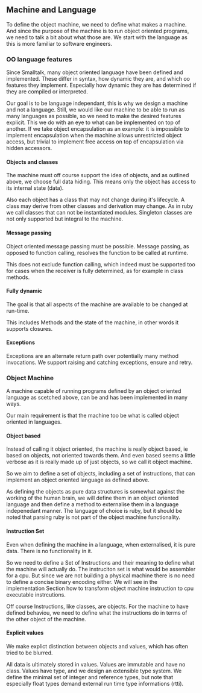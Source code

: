 ## Machine and Language

To define the object machine, we need to define what makes a machine. And since the purpose of the machine is to run object oriented programs, we need to talk a bit about what those are. We start with the language as this is more familiar to software engineers.

### OO language features

Since Smalltalk, many object oriented language have been defined and implemented. These differ in syntax, how dynamic they are, and which oo features they implement. Especially how dynamic they are has determined if they are compiled or interpreted.

Our goal is to be language independant, this is why we design a machine and not a language. Still, we would like our machine to be able to run as many languages as possible, so we need to make the desired features explicit. This we do with an eye to what can be implemented on top of another. If we take object encapsulation as an example: it is impossible to implement encapsulation when the machine allows unrestricted object access, but trivial to implement free access on top of encapsulation via hidden accessors.

#### Objects and classes

The machine must off course support the idea of objects, and as outlined above, we choose full data hiding. This means only the object has access to its internal state (data).

Also each object has a class that may not change during it's lifecycle. A class may derive from other classes and derivation may change. As in ruby we call classes that can not be instantiated modules. Singleton classes are not only supported but integral to the machine.

#### Message passing

Object oriented message passing must be possible. Message passing, as opposed to function calling, resolves the function to be called at runtime.

This does not exclude function calling, which indeed must be supported too for cases when the receiver is fully determined, as for example in class methods.

#### Fully dynamic

The goal is that all aspects of the machine are available to be changed at run-time.

This includes Methods and the state of the machine, in other words it supports closures.

#### Exceptions

Exceptions are an alternate return path over potentially many method invocations. We support raising and catching exceptions, ensure and retry.

### Object Machine

A machine capable of running programs defined by an object oriented language as scetched above, can be and has been implemented in many ways.

Our main requirement is that the machine too be what is called object oriented in languages.

#### Object based

Instead of calling it object oriented, the machine is really object based, ie based on objects, not oriented towards them. And even based seems a little verbose as it is really made up of just objects, so we call it object machine.

So we aim to define a set of objects, including a set of instructions, that can implement an object oriented language as defined above.

As defining the objects as pure data structures is somewhat against the working of the human brain, we will define them in an object oriented language and then define a method to externalise them in a language indepenedant manner. The language of choice is ruby, but it should be noted that parsing ruby is not part of the object machine functionality.

#### Instruction Set

Even when defining the machine in a language, when externalised, it is pure data. There is no functionality in it.

So we need to define a Set of Instructions and their meaning to define what the machine will actually do. The instruciton set is what would be assembler for a cpu. But since we are not building a physical machine there is no need to define a concise binary encoding either. We will see in the implementation Section how to transform object machine instruction to cpu executable instrcutions.

Off course Instructions, like classes, are objects. For the machine to have defined behaviou, we need to define what the instructions do in terms of the other object of the machine.

#### Explicit values

We make explict distinction between objects and values, which has often tried to be blurred.

All data is ultimately stored in values. Values are immutable and have no class. Values have type, and we design an extensible type system. We define the minimal set of integer and reference types, but note that especially float types demand external run time type informations (rtti).
